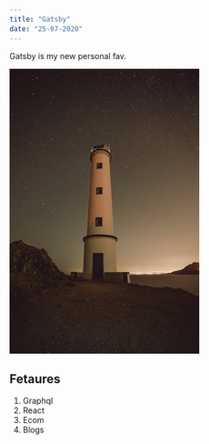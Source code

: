 ```yaml
---
title: "Gatsby"
date: "25-07-2020"
---
```


Gatsby is my new personal fav.

![Lighthouse](./pic.jpeg)

## Fetaures

1. Graphql
2. React
3. Ecom
4. Blogs
